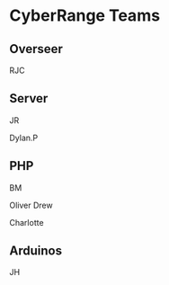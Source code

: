# CyberRange Teams

## Overseer

RJC

## Server 

JR

Dylan.P


## PHP

BM

Oliver Drew

Charlotte

## Arduinos

JH
